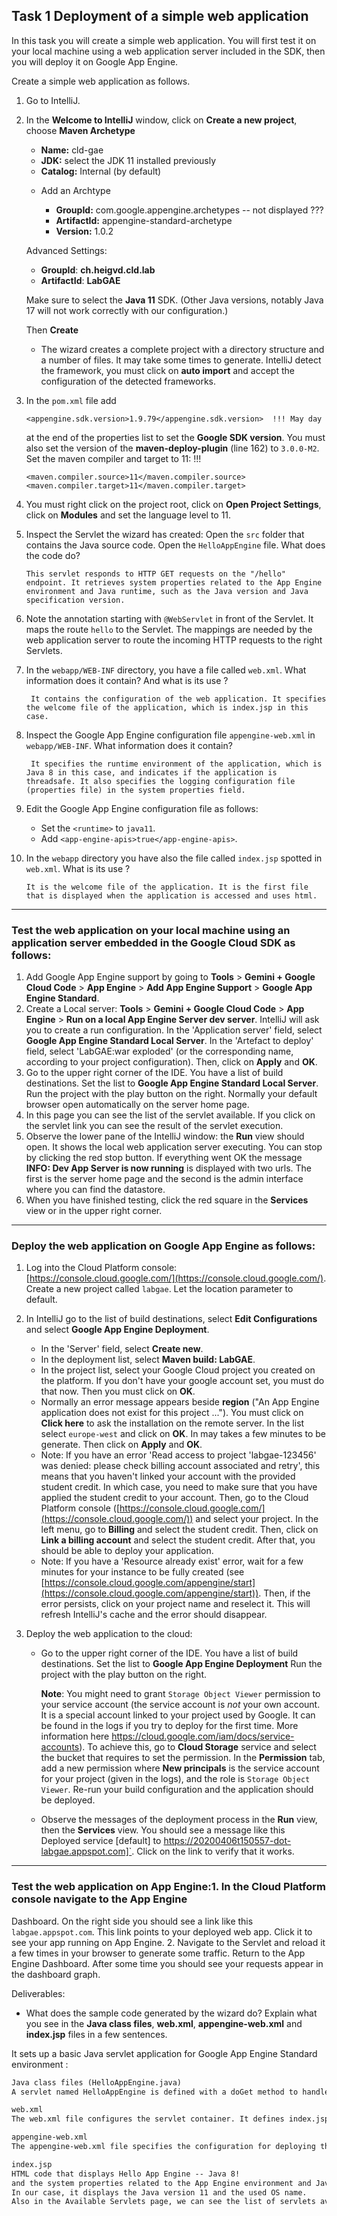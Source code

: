 ## Task 1 Deployment of a simple web application

In this task you will create a simple web application. You will first
test it on your local machine using a web application server included
in the SDK, then you will deploy it on Google App Engine.

Create a simple web application as follows.

1. Go to IntelliJ.
2. In the **Welcome to IntelliJ** window, click on **Create a new
   project**, choose **Maven Archetype**

   - **Name:** cld-gae
   - **JDK:** select the JDK 11 installed previously
   - **Catalog:** Internal (by default)

   * Add an Archtype

     - **GroupId:** com.google.appengine.archetypes -- not displayed ???
     - **ArtifactId:** appengine-standard-archetype
     - **Version:** 1.0.2

   Advanced Settings:

   - **GroupId**: **ch.heigvd.cld.lab**
   - **ArtifactId**: **LabGAE**

   Make sure to select the **Java 11** SDK. (Other Java versions, notably Java 17 will not work correctly with our configuration.)

   Then **Create**

   - The wizard creates a complete project with a directory structure
     and a number of files. It may take some times to
     generate. IntelliJ detect the framework, you must click on
     **auto import** and accept the configuration of the detected
     frameworks.
3. In the `pom.xml` file add

   ```
   <appengine.sdk.version>1.9.79</appengine.sdk.version>  !!! May day
   ```

   at the end of the properties list to set the **Google SDK version**. You must
   also set the version of the **maven-deploy-plugin** (line 162) to
   `3.0.0-M2`. Set the maven compiler and target to 11:  !!!

   ```
   <maven.compiler.source>11</maven.compiler.source>
   <maven.compiler.target>11</maven.compiler.target>
   ```
4. You must right click on the project root, click on **Open
   Project Settings**, click on **Modules** and set the language level to 11.
5. Inspect the Servlet the wizard has created: Open the `src`
   folder that contains the Java source code. Open the
   `HelloAppEngine` file. What does the code do?

   ```
   This servlet responds to HTTP GET requests on the "/hello" endpoint. It retrieves system properties related to the App Engine environment and Java runtime, such as the Java version and Java specification version.
   ```
6. Note the annotation starting with `@WebServlet` in front of the
   Servlet. It maps the route `hello` to the Servlet. The mappings are needed by the web application server to route the incoming HTTP requests to the right Servlets.
7. In the `webapp/WEB-INF` directory, you have a file called
   `web.xml`. What information does it contain? And what is its use ?

   ```
    It contains the configuration of the web application. It specifies the welcome file of the application, which is index.jsp in this case.
   ```
8. Inspect the Google App Engine configuration file
   `appengine-web.xml` in `webapp/WEB-INF`. What information does it contain?

   ```
    It specifies the runtime environment of the application, which is Java 8 in this case, and indicates if the application is threadsafe. It also specifies the logging configuration file (properties file) in the system properties field.
   ```
9. Edit the Google App Engine configuration file as follows:

   - Set the `<runtime>` to `java11`.
   - Add `<app-engine-apis>true</app-engine-apis>`.
10. In the `webapp` directory you have also the file called
    `index.jsp` spotted in `web.xml`. What is its use ?

    ```
    It is the welcome file of the application. It is the first file that is displayed when the application is accessed and uses html.
    ```

---

### Test the web application on your local machine using an application server embedded in the Google Cloud SDK as follows:

1. Add Google App Engine support by going to **Tools** > **Gemini + Google Cloud Code** > **App Engine** > **Add App Engine Support** > **Google App Engine Standard**.
2. Create a Local server: **Tools** > **Gemini + Google Cloud Code** > **App Engine** > **Run on a local App Engine Server dev server**. IntelliJ will ask you to create a run configuration. In the 'Application server' field, select **Google App Engine Standard Local Server**.  In the 'Artefact to deploy' field, select 'LabGAE:war exploded' (or the corresponding name, according to your project configuration). Then, click on **Apply** and **OK**.
3. Go to the upper right corner of the IDE. You have a list of build destinations. Set the list to **Google App Engine Standard Local Server**. Run the project with the play button on the right. Normally your default browser open automatically on the server home page.
4. In this page you can see the list of the servlet available. If you click on the servlet link you can see the result of the servlet execution.
5. Observe the lower pane of the IntelliJ window: the **Run** view should open. It shows the local web application server executing. You can stop by clicking the red stop button. If everything went OK the message **INFO: Dev App Server is now running** is displayed with two urls. The first is the server home page and the second is the admin interface where you can find the datastore.
6. When you have finished testing, click the red square in the **Services** view or in the upper right corner.

---

### Deploy the web application on Google App Engine as follows:

1. Log into the Cloud Platform console:
   [https://console.cloud.google.com/](https://console.cloud.google.com/). Create a new project called
   `labgae`. Let the location parameter to default.
2. In IntelliJ go to the list of build destinations, select **Edit
   Configurations** and select **Google App Engine Deployment**.

   - In the 'Server' field, select **Create new**.
   - In the deployment list, select **Maven build: LabGAE**.
   - In the project list, select your Google Cloud project you
     created on the platform. If you don't have your google account
     set, you must do that now. Then you must click on **OK**.
   - Normally an error message appears beside **region** ("An App Engine application does not exist for this project ..."). You must click on **Click here** to ask the installation on the remote server. In the list select `europe-west` and click on **OK**. In may takes a few minutes to be generate. Then click on **Apply** and **OK**.
   - Note: If you have an error 'Read access to project 'labgae-123456' was denied: please check billing account associated and retry', this means that you haven't linked your account with the provided student credit. In which case, you need to make sure that you have applied the student credit to your account. Then, go to the Cloud Platform console ([https://console.cloud.google.com/](https://console.cloud.google.com/)) and select your project. In the left menu, go to **Billing** and select the student credit. Then, click on **Link a billing account** and select the student credit. After that, you should be able to deploy your application.
   - Note: If you have a 'Resource already exist' error, wait for a few minutes for your instance to be fully created (see [https://console.cloud.google.com/appengine/start](https://console.cloud.google.com/appengine/start)). Then, if the error persists, click on your project name and reselect it. This will refresh IntelliJ's cache and the error should disappear.
3. Deploy the web application to the cloud:

   - Go to the upper right corner of the IDE. You have a list of
     build destinations. Set the list to **Google App Engine
     Deployment** Run the project with the play button on the right.

     **Note**: You might need to grant `Storage Object Viewer` permission to your service account (the service account is _not_ your own account. It is a special account linked to your project used by Google. It can be found in the logs if you try to deploy for the first time. More information here <https://cloud.google.com/iam/docs/service-accounts>). To achieve this, go to **Cloud Storage** service and select the bucket that requires to set the permission. In the **Permission** tab, add a new permission where **New principals** is the service account for your project (given in the logs), and the role is `Storage Object Viewer`. Re-run your build configuration and the application should be deployed.

   - Observe the messages of the deployment process in the **Run**
     view, then the **Services** view. You should see a message like this Deployed service [default] to https://20200406t150557-dot-labgae.appspot.com]`. Click on the link to verify that it works.
---

### Test the web application on App Engine:1. In the Cloud Platform console navigate to the App Engine
   Dashboard. On the right side you should see a link like this
   `labgae.appspot.com`. This link points to your deployed
   web app. Click it to see your app running on App Engine.
2. Navigate to the Servlet and reload it a few times in your browser
   to generate some traffic. Return to the App Engine
   Dashboard. After some time you should see your requests appear in the dashboard graph.


Deliverables:

- What does the sample code generated by the wizard do? Explain what you see in the **Java class files**, **web.xml**, **appengine-web.xml** and **index.jsp** files in a few sentences.

It sets up a basic Java servlet application for Google App Engine Standard environment :

```txt
Java class files (HelloAppEngine.java)
A servlet named HelloAppEngine is defined with a doGet method to handle HTTP GET requests. It retrieves system properties such as Java version and OS information and responds with a simple message including the App Engine version and Java version.
```
```txt
web.xml
The web.xml file configures the servlet container. It defines index.jsp as the welcome file for the application.
```
```txt
appengine-web.xml
The appengine-web.xml file specifies the configuration for deploying the application to the Google App Engine platform. It sets the Java runtime version to 11, configures threadsafety, specifies a logging configuration file, and enables App Engine APIs.
```
```txt
index.jsp
HTML code that displays Hello App Engine -- Java 8!
and the system properties related to the App Engine environment and Java runtime with the help of the HelloAppEngine servlet.
In our case, it displays the Java version 11 and the used OS name.
Also in the Available Servlets page, we can see the list of servlets available in the application. The servlets are mapped to the corresponding URL, in this case, the HelloAppEngine servlet is mapped to the /hello URL.
```
